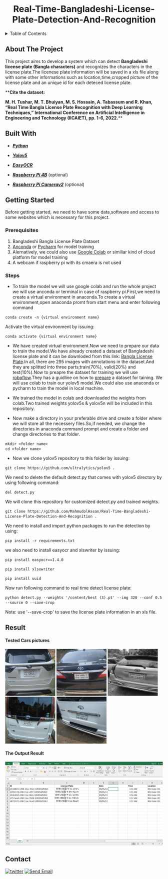 <div id='top'></div>
<br />
<h1 align="center">
     Real-Time-Bangladeshi-License-Plate-Detection-And-Recognition
</h1>


<details>
  <summary>Table of Contents</summary>
  <ol>
    <li>
      <a href="#about-the-project">About The Project</a>
      <ul>
        <li><a href="#built-with">Built With</a></li>
      </ul>
    </li>
    <li>
      <a href="#getting-started">Getting Started</a>
      <ul>
        <li><a href="#prerequisites">Prerequisites</a></li>
        <li><a href="#installation">Steps</a></li>
      </ul>
    </li>
    <li><a href="#Result">Result</a></li>
    <li><a href="#contact">Contact</a></li>
    
  </ol>
</details>

## About The Project

This project aims to develop a system which can detect **Bangladeshi license plate (Bangla characters)** and recognizes the characters in the license plate.The licenese plate information will be saved in a xls file along with some other informations such as location,time,cropped picture of the license plate and an unique id for each deteced license plate. 

****Cite the dataset:**

**M. H. Tushar, M. T. Bhuiyan, M. S. Hossain, A. Tabassum and R. Khan, “Real Time Bangla License Plate Recognition with Deep Learning Techniques,” International Conference on Artificial Intelligence in Engineering and Technology (IICAIET), pp. 1-6, 2022.****

## Built With

- ***[Python](https://www.python.org/)***

- ***[Yolov5](https://github.com/ultralytics/yolov5)***

- ***[EasyOCR](https://github.com/JaidedAI/EasyOCR)***

- ***[Raspberry Pi 4B](https://www.raspberrypi.com/products/raspberry-pi-4-model-b/)*** (optional)

- ***[Raspberry Pi Camerav2](https://www.raspberrypi.com/products/camera-module-v2/)*** (optional)

## Getting Started 

Before getting started, we need to have some data,software and access to some websites which is necessary for this project.

### Prerequisites

1. Bangladeshi Bangla License Plate Dataset
2. [Anconda](https://anaconda.org/anaconda/python) or [Pycharm](https://www.jetbrains.com/pycharm/download/) for model training 
3. Alernatively, we could also use [Google Colab](https://colab.research.google.com/) or similiar kind of cloud platform for model training 
4. A webcam if raspberry pi with its cmaera is not used 

### Steps

+ To train the model we will use google colab and run the whole project we will use anconda or terminal in case of raspberry pi.First,we need to create a virtual environment in anaconda.To create a virtual environment,open anaconda promt from start menu and enter following command 
```
conda create -n {virtual environment name}
```
 Activate the virtual environment by issuing:
```
conda activate {virtual environment name}
```
+ We have created  virtual environment.Now we need to prepare our data to train the model.We have already created a dataset of Bangladeshi license plate and it can be downloded from this link: [Bangla License Plate](https://www.kaggle.com/datasets/mahmudolhasantushar/bangla-license-plate "https://www.kaggle.com/datasets/mahmudolhasantushar/bangla-license-plate").In all, there are 295 images with annotations in the dataset.And they are splitted into three parts;train(70%), valid(20%) and test(10%).Now to preapre the dataset for training we will use [roboflow](https://app.roboflow.com/).They has a guidline on how to [prepare](https://blog.roboflow.com/getting-started-with-roboflow/) a dataset for taining. We will use colab to train our yolov5 model.We could also use anaconda or pycharm to train the model in local machine.

+  We trained the model in colab and downloaded the weights from colab.Two trained weights yolov5s & yolov5n will be included in this repository.

+ Now make a directory in your preferable drive and create a folder where we will store all the necessery files.So,if needed, we change the directories in anaconda command prompt and create a folder and change directories to that folder.
```
mkdir <folder name>
cd <folder name>
```
+ Now we clone yolov5 repository to this folder by issuing:
```
git clone https://github.com/ultralytics/yolov5 .
```
We need to delete the default detect.py that comes with yolov5 directory by using following command:
```
del detect.py
```
We will clone this repository for customized detect.py and trained weights.
```
git clone https://github.com/MahmudolHasan/Real-Time-Bangladeshi-License-Plate-Detection-And-Recognition .
```
We need to install and import python packages to run the detection by using:
```
pip install -r requirements.txt
```
we also need to install easyocr and xlswriter by issuing:
```
pip install easyocr==1.4.0
```
```
pip install xlsxwriter
```
```
pip install uuid
```
Now run following command to real time detect license plate:
```
python detect.py --weights '/content/best (3).pt' --img 320 --conf 0.5 --source 0 --save-crop 
```
Note: use '--save-crop' to save the license plate information in an xls file.

## Result
#### Tested Cars pictures 

<p float="left">
  <img src="images/c1.jpg" alt="Vehicle 1" width="160" height ="150" />
  <img src="images/c2.jpg" alt="Vehicle 2" width="160" height ="150" /> 
  <img src="images/c3.jpg" alt="Vehicle 3" width="160" height ="150" />
  <img src="images/c4.jpg" alt="Vehicle 4" width="160" height ="150" />
  <img src="images/c5.jpg" alt="Vehicle 5" width="160" height ="150" >
</p>
    
#### The Output Result

<img width="800" src='images/result.png '>

## Contact 
<a href="https://twitter.com/hasan_tusher"><img src="https://img.icons8.com/fluency/48/000000/twitter.png" alt="twitter" style="width:42px;height:42px;"></a>                            <a href="mailto:tusharhasan182@gmail.com"><img src="https://img.icons8.com/doodle/48/000000/new-post.png" alt="Send Email" style="width:42px;height:42px;"></a>
